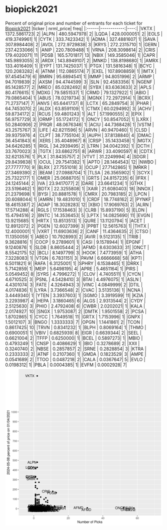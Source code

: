 # biopick2021
Percent of original price and number of entrants for each ticket for [Biopick2021](https://twitter.com/hashtag/Biopick2021)
|ticker |   nrml_price| freq|
|:------|------------:|----:|
|VKTX   | 1372.5861723|    2|
|ALPN   |  480.5947978|    2|
|LQDA   |  428.0000051|    2|
|EOLS   |  419.3749961|    1|
|CYTK   |  333.7423342|    1|
|ADMA   |  327.4881607|    1|
|SAVA   |  307.8984408|    2|
|AVDL   |  272.9729838|    3|
|KRYS   |  272.2315710|    1|
|GERN   |  237.4233066|    1|
|ANIP   |  220.7809488|    1|
|VRNA   |  208.3098614|    2|
|CRIS   |  179.4020071|   11|
|PDSB   |  165.5701817|   13|
|NBIX   |  149.3585046|    1|
|CAPR   |  145.9893055|    3|
|ARDX   |  143.8949107|    2|
|MNKD   |  138.8198680|    1|
|AMRX   |  133.4016409|    1|
|EYPT   |  131.7425037|    1|
|PTGX   |  131.5816348|    1|
|BCYC   |  120.2083282|    4|
|ATNM   |  112.0865174|    7|
|EXEL   |  107.8908859|    1|
|IMTX   |   97.4545479|    6|
|BMRN   |   95.6894541|    1|
|IMMP   |   94.8051996|    2|
|ARMP   |   94.7019839|    2|
|AXSM   |   94.4744599|    3|
|SLN    |   92.4583356|    1|
|NGENF  |   85.1428577|    2|
|MREO   |   85.0282492|    8|
|SYBX   |   83.6363633|    2|
|APLS   |   80.4176615|    1|
|MDXG   |   79.5851537|    1|
|CRMD   |   79.1327922|    1|
|ABIO   |   79.0865404|    1|
|ABUS   |   78.0219734|    3|
|MGNX   |   72.2972914|    1|
|BCRX   |   71.2737147|    7|
|ANVS   |   65.6441737|    8|
|LCTX   |   65.2849754|    3|
|PHAR   |   64.7453070|    2|
|ALDX   |   63.8591109|    1|
|CTMX   |   60.0294992|    3|
|ACHV   |   59.8734172|    2|
|RCUS   |   59.4801243|    1|
|ALT    |   57.1990555|    2|
|EPIX   |   56.9757729|    3|
|ORMP   |   55.1724172|    1|
|ONCY   |   50.8547052|    1|
|LXRX   |   50.2840906|    2|
|PRQR   |   48.0676346|    1|
|ACIU   |   44.7368428|    1|
|VSTM   |   43.2575767|    3|
|LIFE   |   42.8211596|    5|
|ARVN   |   40.9470460|    1|
|CLSD   |   39.9375976|    4|
|CLPT   |   38.7755104|    3|
|AUPH   |   37.8138840|    4|
|DMAC   |   36.4541843|    6|
|XERS   |   35.4048967|    8|
|CRSP   |   35.1433458|    1|
|MGTX   |   34.6426285|    1|
|RIGL   |   34.2939495|    2|
|LTRN   |   34.0042392|    1|
|DCTH   |   33.7670023|    3|
|TGTX   |   33.6862751|    8|
|ARWR   |   33.4090597|    8|
|CDTX   |   32.6213576|    1|
|PLX    |   31.8435757|    2|
|VTVT   |   31.2249994|    4|
|SDGR   |   29.8439838|    1|
|OCUL   |   29.7541382|    1|
|APTO   |   28.1464543|   12|
|NWBO   |   27.7777770|    9|
|BLRX   |   27.7551018|    3|
|OCUP   |   27.7142865|    1|
|MRKR   |   27.3469390|    2|
|BEAM   |   27.0988704|    1|
|TLSA   |   26.3565902|    1|
|SCYX   |   25.7322177|    1|
|OMER   |   25.0688705|    1|
|GRTS   |   24.8157235|    6|
|IFRX   |   24.1245144|    2|
|IVA    |   23.9417077|    2|
|DARE   |   23.6641234|    1|
|GTHX   |   23.5196462|    1|
|BDTX   |   22.3255808|    1|
|XAIR   |   21.6080403|   18|
|NNOX   |   21.2379698|    1|
|BYSI   |   20.8881578|    1|
|CMRX   |   20.7983185|    2|
|LPCN   |   20.6088044|    1|
|AMRN   |   19.4831010|    1|
|CRDF   |   18.7748162|    2|
|PYNKF  |   18.4615387|    2|
|ADAP   |   18.3028283|   12|
|XBIO   |   17.9069763|    2|
|ALRN   |   17.5714288|    4|
|RGLS   |   17.1538463|    3|
|CLRB   |   15.8937190|    5|
|ELDN   |   15.4794516|    2|
|BNTC   |   14.3536453|    5|
|LPTX   |   14.0825690|   11|
|EVGN   |   13.9215685|    1|
|HRTX   |   13.8513513|    1|
|QURE   |   13.1120794|    1|
|ACET   |   12.8912072|    2|
|PGEN   |   12.6027399|    3|
|PPBT   |   12.5615763|    1|
|THTX   |   12.4000001|    1|
|VXRT   |   11.6903636|    2|
|CANF   |   11.4364635|    2|
|CTSO   |   11.1350059|    1|
|ABEO   |   10.7928993|    2|
|AVIR   |    9.5123135|    1|
|TRIB   |    9.3628816|    1|
|COCP   |    9.2789601|    1|
|CASI   |    9.1578944|    1|
|EPGNF  |    9.1240876|    1|
|SLDB   |    8.8605444|    2|
|AFMD   |    8.6303633|   31|
|ONCT   |    8.5542175|   52|
|BCLI   |    8.1497799|    3|
|HOOK   |    7.4773959|    1|
|ATHA   |    7.3228083|    1|
|VTGN   |    6.7831151|    3|
|PAVM   |    6.6666668|   58|
|KPTI   |    6.5011821|    9|
|RAFA   |    6.3125001|    1|
|SPHRY  |    6.1538465|    1|
|DRRX   |    5.7142859|    1|
|MEIP   |    5.6498195|    4|
|APRE   |    5.4651164|    1|
|PIRS   |    5.0549452|    8|
|SYRS   |    4.7996272|    1|
|CLOV   |    4.7405511|    1|
|CYCN   |    4.6710525|    3|
|PSNL   |    4.5428410|    3|
|BTAI   |    4.4976075|    1|
|ASLN   |    4.4301074|    3|
|FATE   |    4.3264943|    3|
|VINC   |    4.0849999|    2|
|DTIL   |    4.0174836|    1|
|LYRA   |    3.7366548|    2|
|CVAC   |    3.5135136|    1|
|NCNA   |    3.4449340|    1|
|YTEN   |    3.3937603|    1|
|SGMO   |    3.3919599|   11|
|KZIA   |    3.2293987|    4|
|HEPA   |    3.1860465|    6|
|ALGS   |    2.9313544|    2|
|CYDY   |    2.5125630|    3|
|PHIO   |    2.4792408|    6|
|CWBR   |    2.0202021|    1|
|KALA   |    2.0174927|   10|
|SNGX   |    1.9753087|    2|
|DMTK   |    1.9501558|    2|
|PCSA   |    1.8702865|    1|
|CYCC   |    1.7649518|   11|
|GRTX   |    1.7153996|    1|
|GNPX   |    1.5012107|    3|
|BNGO   |    1.3333333|    7|
|OPGN   |    1.1441861|    2|
|TCON   |    0.8617425|   10|
|TRVN   |    0.8341232|    1|
|BLPH   |    0.8069164|    1|
|THMO   |    0.6900051|    1|
|VBIV   |    0.6825939|    8|
|EIGR   |    0.6639344|    2|
|SEEL   |    0.6621004|    2|
|TFFP   |    0.6250000|    1|
|BCEL   |    0.5897273|    1|
|MBIO   |    0.4793249|    1|
|CNSP   |    0.4086629|    1|
|IBIO   |    0.3278689|    2|
|XXII   |    0.3240740|    2|
|NBSE   |    0.2857857|    2|
|SRNE   |    0.2828854|    3|
|KTRA   |    0.2333333|    2|
|ATNF   |    0.2107360|    1|
|GMDA   |    0.1823529|    3|
|AMPE   |    0.0541689|    2|
|TTOO   |    0.0487218|    2|
|CALA   |    0.0367647|    5|
|EVLO   |    0.0198312|    1|
|PBLA   |    0.0004385|    1|
|EVFM   |    0.0002928|    7|
![retvspicks](biopicks.png?raw=true)
